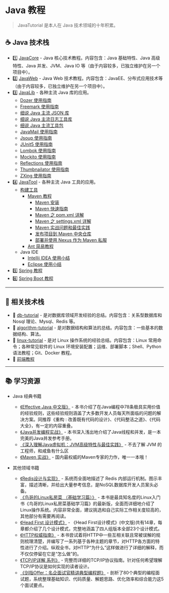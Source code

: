 # Java 教程

> JavaTutorial 是本人在 Java 技术领域的十年积累。

## :coffee: Java 技术栈

- :one: [JavaCore](https://dunwu.github.io/javacore/) - Java 核心技术教程。内容包含：Java 基础特性、Java 高级特性、Java 并发、JVM、Java IO 等（由于内容较多，已独立维护在另一个项目中）。
- :two: [JavaWeb](https://github.com/dunwu/javaweb) - Java Web 技术教程。内容包含：JavaEE、分布式应用技术等（由于内容较多，已独立维护在另一个项目中）。
- :three: [JavaLib](docs/javalib/README.md) - 各种主流 Java 库的应用。
  - [Dozer 使用指南](docs/javalib/dozer.md)
  - [Freemark 使用指南](docs/javalib/freemark.md)
  - [细说 Java 主流 JSON 库](docs/javalib/java-json.md)
  - [细说 Java 主流日志工具库](docs/javalib/java-log.md)
  - [细说 Java 主流工具包](docs/javalib/java-util.md)
  - [JavaMail 使用指南](docs/javalib/javamail.md)
  - [Jsoup 使用指南](docs/javalib/jsoup.md)
  - [JUnit5 使用指南](docs/javalib/junit.md)
  - [Lombok 使用指南](docs/javalib/lombok.md)
  - [Mockito 使用指南](docs/javalib/mockito.md)
  - [Reflections 使用指南](docs/javalib/reflections.md)
  - [Thumbnailator 使用指南](docs/javalib/thumbnailator.md)
  - [ZXing 使用指南](docs/javalib/zxing.md)
- :four: [JavaTool](docs/javatool/README.md) - 各种主流 Java 工具的应用。
  - [构建工具](docs/javatool/build/README.md)
    - [Maven 教程](docs/javatool/build/maven/README.md)
      - [Maven 安装](docs/javatool/build/maven/maven-install.md)
      - [Maven 快速指南](docs/javatool/build/maven/maven-quickstart.md)
      - [Maven 之 pom.xml 详解](docs/javatool/build/maven/maven-pom.md)
      - [Maven 之 settings.xml 详解](docs/javatool/build/maven/maven-settings.md)
      - [Maven 实战问题和最佳实践](docs/javatool/build/maven/maven-action.md)
      - [发布项目到 Maven 中央仓库](docs/javatool/build/maven/maven-deploy.md)
      - [部署并使用 Nexus 作为 Maven 私服](docs/javatool/build/maven/nexus.md)
    - [Ant 简易教程](docs/javatool/build/ant.md)
  - Java IDE
    - [Intellij IDEA 使用小结](docs/javatool/ide/intellij.md)
    - [Eclipse 使用小结](docs/javatool/ide/eclipse.md)
- :five: [Spring 教程](https://dunwu.gitbooks.io/spring-tutorial/)
- :six: [Spring Boot 教程](https://dunwu.github.io/spring-boot-tutorial/)

---

## :rocket: 相关技术栈

- :1234: [db-tutorial](https://dunwu.github.io/db-tutorial/) - 是对数据库领域开发经验的总结。内容包含：关系型数据库和 Nosql 理论、Mysql、Redis 等。
- :dart: [algorithm-tutorial](https://dunwu.github.io/algorithm-tutorial/) - 是对数据结构和算法的总结。内容包含：一些基本的数据结构、算法。
- :penguin: [linux-tutorial](https://github.com/dunwu/linux-tutorial) - 是对 Linux 操作系统的经验总结。内容包含：Linux 常用命令；各种常见软件的 Linux 环境安装配置；运维、部署脚本；Shell、Python 语法教程；Git、Docker 教程。
- :art: [前端教程](https://github.com/dunwu/frontend-tutorial)

---

## :books: 学习资源

- Java 经典书籍
  - [《Effective Java 中文版》](https://union-click.jd.com/jdc?d=S003h8) - 本书介绍了在Java编程中78条极具实用价值的经验规则，这些经验规则涵盖了大多数开发人员每天所面临的问题的解决方案。同推荐《重构 : 改善既有代码的设计》、《代码整洁之道》、《代码大全》，有一定的内容重叠。
  - [《Java并发编程实战》](https://union-click.jd.com/jdc?d=x2yrwq) - 本书深入浅出地介绍了Java线程和并发，是一本完美的Java并发参考手册。
  - [《深入理解Java虚拟机：JVM高级特性与最佳实践》](https://union-click.jd.com/jdc?d=Wa6dWb) - 不去了解 JVM 的工程师，和咸鱼有什么区
  - [《Maven 实战》](https://union-click.jd.com/jdc?d=hNj9Lu) - 国内最权威的Maven专家的力作，唯一一本哦！

- 其他领域书籍
  - [《Redis设计与实现》](https://union-click.jd.com/jdc?d=6L6sMX) - 系统而全面地描述了 Redis 内部运行机制。图示丰富，描述清晰，并给出大量参考信息，是NoSQL数据库开发人员案头必备。
  - [《鸟哥的Linux私房菜 （基础学习篇）》](https://union-click.jd.com/jdc?d=yB7dwu) - 本书是最具知名度的Linux入门书《鸟哥的Linux私房菜基础学习篇》的最新版，全面而详细地介绍了Linux操作系统。内容非常全面，建议挑选和自己实际工作相关度较高的，其他部分有需要再阅读。
  - [《Head First 设计模式》](https://union-click.jd.com/jdc?d=HYyuyM) - 《Head First设计模式》(中文版)共有14章，每章都介绍了几个设计模式，完整地涵盖了四人组版本全部23个设计模式。
  - [《HTTP权威指南》](https://union-click.jd.com/jdc?d=TgCRBb) - 本书尝试着将HTTP中一些互相关联且常被误解的规则梳理清楚，并编写了一系列基于各种主题的章节，对HTTP各方面的特性进行了介绍。纵观全书，对HTTP“为什么”这样做进行了详细的解释，而不仅仅停留在它是“怎么做”的。
  - [《TCP/IP详解 系列》](https://union-click.jd.com/jdc?d=5uHlXS) - 完整而详细的TCP/IP协议指南。针对任何希望理解TCP/IP协议是如何实现的读者设计。
  - [《剑指Offer：名企面试官精讲典型编程题》](https://union-click.jd.com/jdc?d=wnrKQh) - 剖析了80个典型的编程面试题，系统整理基础知识、代码质量、解题思路、优化效率和综合能力这5个面试要点。
